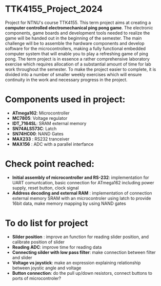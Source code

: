 # TTK4155_Project_2024
Project for NTNU's course TTK4155.
This term project aims at creating a **computer controlled electromechanical ping pong game**. The
electronic components, game boards and development tools needed to realize the game will be
handed out in the beginning of the semester. The main challenge will be to assemble the hardware
components and develop software for the microcontrollers, making a fully functional embedded
computer system that will enable you to play a refreshing game of ping pong. The term project
is in essence a rather comprehensive laboratory exercise which requires allocation of a substantial
amount of time for lab work throughout the semester. To make the project easier to complete, it
is divided into a number of smaller weekly exercises which will ensure continuity in the work and
necessary progress in the project.

# Components used in project:
- **ATmega162**: Microcontroller
- **MC7805**: Voltage regulator
- **IDT_7164SL**: SRAM external memory
- **SN74ALS573C**: Latch
- **SN74HC00**: NAND Gates
- **MAX233** : RS232 tranceiver
- **MAX156** : ADC with a parallel interfance

# Check point reached:
- **Initial assembly of microcontroller and RS-232**: implementation for UART comuntcation, basic connection for ATmega162 including power supply, reset button, clock signal 
- **Address decoding and external RAM** : implementation of connection external memory SRAM with an microcontroler using latch to provide 16bit data, make memory mapping by using NAND gates

# To do list for project
- **Silder position** : improve an function for reading slider position, and calibrate position of slider
- **Reading ADC**: improve time for reading data
- **Connecting silder with low pass filter**: make connection between filter and slider
- **Voltage vs joystick**: make an expression explaining relationship between joystic angle and voltage
- **Button connection**: do the pull up/down resistors, connect buttons to ports of microcontroler?
  
